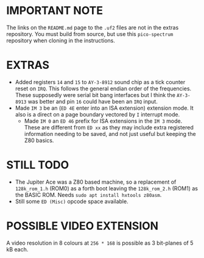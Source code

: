 IMPORTANT NOTE
=

The links on the `README.md` page to the `.uf2` files are not in the extras repository. You must build from source,
but use this `pico-spectrum` repository when cloning in the instructions.

EXTRAS
=

  * Added registers `14` and `15` to `AY-3-8912` sound chip as a tick counter reset on `IRQ`. This follows the general endian order of the frequencies. These supposedly were serial bit bang interfaces but I think the `AY-3-8913` was better and pin `16` could have been an `IRQ` input.
  * Made `IM 3` be an (`ED 4E` enter into an ISA extension) extension mode. It also is a direct on a page boundary vectored by `I` interrupt mode.
    * Made `IM 0` an `ED 46` prefix for ISA extensions in the `IM 3` mode. These are different from `ED xx` as they may include extra registered information needing to be saved, and not just useful but keeping the Z80 basics. 

STILL TODO
=

  * The Jupiter Ace was a Z80 based machine, so a replacement of `128k_rom_1.h` (ROM0) as a forth boot leaving the `128k_rom_2.h` (ROM1) as the BASIC ROM. Needs `sudo apt install hxtools z80asm`.
  * Still some `ED (Misc)` opcode space available.

POSSIBLE VIDEO EXTENSION
=

A video resolution in 8 colours at `256 * 168` is possible as 3 bit-planes of 5 kB each.
